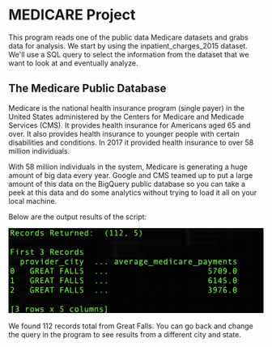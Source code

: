 # MEDICARE Project

This program reads one of the public data Medicare datasets and grabs data for
analysis. We start by using the inpatient_charges_2015 dataset. We'll use a SQL query to 
select the information from the dataset that we want to look at and eventually analyze.

## The Medicare Public Database

Medicare is the national health insurance program (single payer) in the United States
administered by the Centers for Medicare and Medicade Services (CMS). It provides health
insurance for Americans aged 65 and over. It also provides health insurance to younger
people with certain disabilities and conditions. In 2017 it provided health insurance to
over 58 million individuals.

With 58 million individuals in the system, Medicare is generating a huge amount of big
data every year. Google and CMS teamed up to put a large amount of this data on the
BigQuery public database so you can take a peek at this data and do some analytics
without trying to load it all on your local machine.

Below are the output results of the script:

![Record Returned](images/MQPic.png)

We found 112 records total from Great Falls. You can go back and change the query in the 
program to see results from a different city and state.